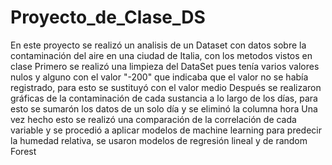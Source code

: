 # Proyecto_de_Clase_DS
En este proyecto se realizó un analisis de un Dataset con datos sobre la contaminación del aire en una ciudad de Italia, con los metodos vistos en clase
Primero se realizó una limpieza del DataSet pues tenía varios valores nulos y alguno con el valor "-200" que indicaba que el valor no se había registrado, para esto se sustituyó con el valor medio
Después se realizaron gráficas de la contaminación de cada sustancia a lo largo de los días, para esto se sumarón los datos de un solo día y se eliminó la columna hora
Una vez hecho esto se realizó una comparación de la correlación de cada variable y se procedió a aplicar modelos de machine learning para predecir la humedad relativa, se usaron modelos de regresión lineal y de random Forest

